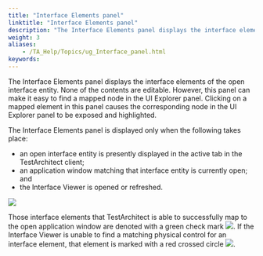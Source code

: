 ```yaml
--- 
title: "Interface Elements panel"
linktitle: "Interface Elements panel"
description: "The Interface Elements panel displays the interface elements of the open interface entity."
weight: 3
aliases: 
    - /TA_Help/Topics/ug_Interface_panel.html
keywords: 
---
```


The Interface Elements panel displays the interface elements of the open interface entity. None of the contents are editable. However, this panel can make it easy to find a mapped node in the UI Explorer panel. Clicking on a mapped element in this panel causes the corresponding node in the UI Explorer panel to be exposed and highlighted.

The Interface Elements panel is displayed only when the following takes place:

-   an open interface entity is presently displayed in the active tab in the TestArchitect client;
-   an application window matching that interface entity is currently open; and
-   the Interface Viewer is opened or refreshed.

![](/images/TA_Help/Images/Interface_elements_panel.png)

Those interface elements that TestArchitect is able to successfully map to the open application window are denoted with a green check mark ![](/images/TA_Help/Images/ug_interface_definition13.png). If the Interface Viewer is unable to find a matching physical control for an interface element, that element is marked with a red crossed circle ![](/images/TA_Help/Images/ug_interface_definition14.png).




